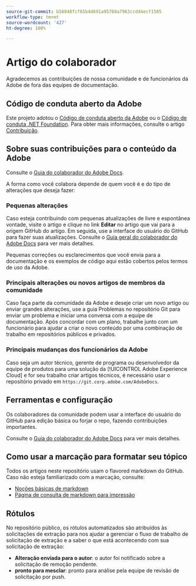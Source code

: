 ```yaml
---
source-git-commit: b58048fcf65b4d691a95788a7963ccdd4ecf1505
workflow-type: tm+mt
source-wordcount: '427'
ht-degree: 100%

---
```

# Artigo do colaborador

Agradecemos as contribuições de nossa comunidade e de funcionários da Adobe de fora das equipes de documentação.

## Código de conduta aberto da Adobe

Este projeto adotou o [Código de conduta aberto da Adobe](code-of-conduct.md) ou o [Código de conduta .NET Foundation](https://dotnetfoundation.org/code-of-conduct). Para obter mais informações, consulte o artigo [Contribuição](contributing.md).

## Sobre suas contribuições para o conteúdo da Adobe

Consulte o [Guia do colaborador do Adobe Docs](https://docs.adobe.com/help/pt-BR/contributor/contributor-guide/introduction.html).

A forma como você colabora depende de quem você é e do tipo de alterações que deseja fazer:

### Pequenas alterações

Caso esteja contribuindo com pequenas atualizações de livre e espontânea vontade, visite o artigo e clique no link **Editar** no artigo que vai para a origem GitHub do artigo. Em seguida, use a interface do usuário do GitHub para fazer suas atualizações. Consulte o [Guia geral do colaborador do Adobe Docs](https://docs.adobe.com/help/pt-BR/contributor/contributor-guide/introduction.html) para ver mais detalhes.

Pequenas correções ou esclarecimentos que você envia para a documentação e os exemplos de código aqui estão cobertos pelos termos de uso da Adobe.

### Principais alterações ou novos artigos de membros da comunidade

Caso faça parte da comunidade da Adobe e deseje criar um novo artigo ou enviar grandes alterações, use a guia Problemas no repositório Git para enviar um problema e iniciar uma conversa com a equipe de documentação. Após concordar com um plano, trabalhe junto com um funcionário para ajudar a criar o novo conteúdo por uma combinação de trabalho em repositórios públicos e privados.

<!--
If you submit a pull request with significant changes to documentation and code examples, you'll see a message in the pull request asking you to submit an online contribution license agreement (CLA). We need you to complete the online form before we can review your pull request.
-->

### Principais mudanças dos funcionários da Adobe

Caso seja um autor técnico, gerente de programa ou desenvolvedor da equipe de produtos para uma solução da [!UICONTROL Adobe Experience Cloud] e for seu trabalho criar artigos técnicos, é necessário usar o repositório privado em `https://git.corp.adobe.com/AdobeDocs`.

<!--Employees from other parts of the Adobe world should use the public repo for minor updates.-->

## Ferramentas e configuração

Os colaboradores da comunidade podem usar a interface do usuário do GitHub para edição básica ou forjar o repo, fazendo contribuições importantes.

Consulte o [Guia do colaborador do Adobe Docs](https://docs.adobe.com/help/pt-BR/contributor/contributor-guide/introduction.html) para ver mais detalhes.

## Como usar a marcação para formatar seu tópico

Todos os artigos neste repositório usam o flavored markdown do GitHub. Caso não esteja familiarizado com a marcação, consulte:

* [Noções básicas de markdown](https://docs.github.com/pt/github/writing-on-github/getting-started-with-writing-and-formatting-on-github)
* [Página de consulta de markdown para impressão](https://guides.github.com/pdfs/markdown-cheatsheet-online.pdf)

## Rótulos

No repositório público, os rótulos automatizados são atribuídos às solicitações de extração para nos ajudar a gerenciar o fluxo de trabalho de solicitação de extração e a saber o que está acontecendo com sua solicitação de extração:

* **Alteração enviada para o autor**: o autor foi notificado sobre a solicitação de remoção pendente.
* **pronto para mesclar**: pronto para análise pela equipe de revisão de solicitação por push.
